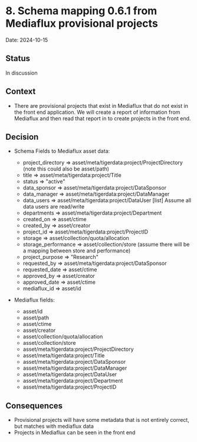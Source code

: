 # 8. Schema mapping 0.6.1 from Mediaflux provisional projects

Date: 2024-10-15

## Status

In discussion

## Context

- There are provisional projects that exist in Mediaflux that do not exist in the front end application. We will create a report of information from Mediaflux and then read that report in to create projects in the front end.

## Decision

- Schema Fields to Mediaflux asset data:

  - project_directory => asset/meta/tigerdata:project/ProjectDirectory (note this could also be asset/path)
  - title => asset/meta/tigerdata:project/Title
  - status => "active"
  - data_sponsor => asset/meta/tigerdata:project/DataSponsor
  - data_manager => asset/meta/tigerdata:project/DataManager
  - data_users => asset/meta/tigerdata:project/DataUser [list] Assume all data users are read/write
  - departments => asset/meta/tigerdata:project/Department
  - created_on => asset/ctime
  - created_by => asset/creator
  - project_id => asset/meta/tigerdata:project/ProjectID
  - storage => asset/collection/quota/allocation
  - storage_performance => asset/collection/store (assume there will be a mapping between store and performance)
  - project_purpose => "Research"
  - requested_by => asset/meta/tigerdata:project/DataSponsor
  - requested_date => asset/ctime
  - approved_by => asset/creator
  - approved_date => asset/ctime
  - mediaflux_id => asset/id

- Mediaflux fields:
  - asset/id
  - asset/path
  - asset/ctime
  - asset/creator
  - asset/collection/quota/allocation
  - asset/collection/store
  - asset/meta/tigerdata:project/ProjectDirectory
  - asset/meta/tigerdata:project/Title
  - asset/meta/tigerdata:project/DataSponsor
  - asset/meta/tigerdata:project/DataManager
  - asset/meta/tigerdata:project/DataUser
  - asset/meta/tigerdata:project/Department
  - asset/meta/tigerdata:project/ProjectID

## Consequences

- Provisional projects will have some metadata that is not entirely correct, but matches with mediaflux data
- Projects in Mediaflux can be seen in the front end
